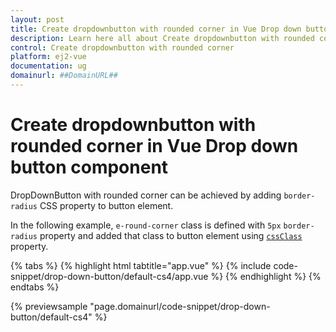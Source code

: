 ```yaml
---
layout: post
title: Create dropdownbutton with rounded corner in Vue Drop down button component | Syncfusion
description: Learn here all about Create dropdownbutton with rounded corner in Syncfusion Vue Drop down button component of Syncfusion Essential JS 2 and more.
control: Create dropdownbutton with rounded corner 
platform: ej2-vue
documentation: ug
domainurl: ##DomainURL##
---
```


# Create dropdownbutton with rounded corner in Vue Drop down button component

DropDownButton with rounded corner can be achieved by adding `border-radius` CSS property to button element.

In the following example, `e-round-corner` class is defined with `5px` `border-radius` property and added that class to button element using [`cssClass`](https://ej2.syncfusion.com/vue/documentation/api/drop-down-button#cssclass) property.

{% tabs %}
{% highlight html tabtitle="app.vue" %}
{% include code-snippet/drop-down-button/default-cs4/app.vue %}
{% endhighlight %}
{% endtabs %}
        
{% previewsample "page.domainurl/code-snippet/drop-down-button/default-cs4" %}